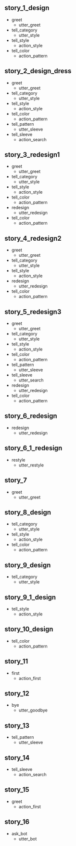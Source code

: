 ## story_1_design    <!-- name of the story - just for debugging -->
* greet
   - utter_greet
* tell_category
   - utter_style
* tell_style
   - action_style
* tell_color
   - action_pattern

## story_2_design_dress
* greet
   - utter_greet
* tell_category
   - utter_style
* tell_style
   - action_style
* tell_color
   - action_pattern
* tell_pattern
   - utter_sleeve
* tell_sleeve
   - action_search

## story_3_redesign1
* greet
   - utter_greet
* tell_category
   - utter_style
* tell_style
   - action_style
* tell_color
   - action_pattern
* redesign
   - utter_redesign
* tell_color
   - action_pattern

## story_4_redesign2
* greet
   - utter_greet
* tell_category
   - utter_style
* tell_style
   - action_style
* redesign
   - utter_redesign
* tell_color
   - action_pattern

## story_5_redesign3
* greet
   - utter_greet
* tell_category
   - utter_style
* tell_style
   - action_style
* tell_color
   - action_pattern
* tell_pattern
   - utter_sleeve
* tell_sleeve
   - utter_search
* redesign
   - utter_redesign
* tell_color
   - action_pattern

## story_6_redesign
* redesign
   - utter_redesign

## story_6_1_redesign
* restyle
   - utter_restyle

## story_7
* greet
   - utter_greet

## story_8_design
* tell_category
   - utter_style
* tell_style
   - action_style
* tell_color
   - action_pattern

## story_9_design
* tell_category
   - utter_style

## story_9_1_design
* tell_style
   - action_style

## story_10_design
* tell_color
   - action_pattern

## story_11
* first
   - action_first
   
## story_12
* bye
   - utter_goodbye

## story_13
* tell_pattern
   - utter_sleeve

## story_14
* tell_sleeve
   - action_search

## story_15
* greet
   - action_first

## story_16
* ask_bot
   - utter_bot
